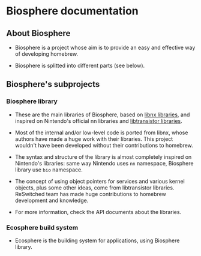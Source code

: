 # Biosphere documentation

## About Biosphere

- Biosphere is a project whose aim is to provide an easy and effective way of developing homebrew.

- Biosphere is splitted into different parts (see below).

## Biosphere's subprojects

### Biosphere library

- These are the main libraries of Biosphere, based on [libnx libraries](https://github.com/switchbrew/libnx), and inspired on Nintendo's official nn libraries and [libtransistor libraries](https://github.com/reswitched/libtransistor).

- Most of the internal and/or low-level code is ported from libnx, whose authors have made a huge work with their libraries. This project wouldn't have been developed without their contributions to homebrew.

- The syntax and structure of the library is almost completely inspired on Nintendo's libraries: same way Nintendo uses `nn` namespace, Biosphere library use `bio` namespace.

- The concept of using object pointers for services and various kernel objects, plus some other ideas, come from libtransistor libraries. ReSwitched team has made huge contributions to homebrew development and knowledge.

- For more information, check the API documents about the libraries.

### Ecosphere build system

- Ecosphere is the building system for applications, using Biosphere library.